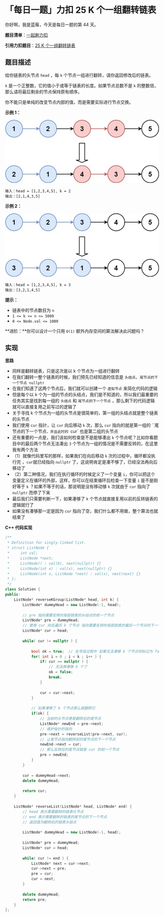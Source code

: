# 「每日一题」力扣 25 K 个一组翻转链表

你好啊，我是蓝莓，今天是每日一题的第 44 天。

**题目清单**：[一起刷力扣](https://blueberry-universe.cn/lc/index.html)

**引用力扣题目**：[25 K 个一组翻转链表](https://leetcode.cn/problems/reverse-nodes-in-k-group/description/)





## 题目描述

给你链表的头节点 `head` ，每 `k` 个节点一组进行翻转，请你返回修改后的链表。

`k` 是一个正整数，它的值小于或等于链表的长度。如果节点总数不是 `k` 的整数倍，那么请将最后剩余的节点保持原有顺序。

你不能只是单纯的改变节点内部的值，而是需要实际进行节点交换。

 

**示例 1：**

![img](content.assets/reverse_ex1.jpg)

```
输入：head = [1,2,3,4,5], k = 2
输出：[2,1,4,3,5]
```

**示例 2：**

![img](content.assets/reverse_ex2.jpg)

```
输入：head = [1,2,3,4,5], k = 3
输出：[3,2,1,4,5]
```

 

**提示：**

- 链表中的节点数目为 `n`
- `1 <= k <= n <= 5000`
- `0 <= Node.val <= 1000`

 

**进阶：**你可以设计一个只用 `O(1)` 额外内存空间的算法解决此问题吗？





## 实现

**思路**

- 同样是翻转链表，只是这次是以 k 个节点为一组进行翻转
- 在我们翻转一整个链表的时候，我们预先已经知道的信息是 `头结点`、`尾节点的下一个节点 nullptr`
- 在我们知道了这两个节点后，我们就可以创建一个 `虚拟节点` 来简化代码的逻辑
- 但是每个以 k 个为一组的节点的头结点，我们是不知道的，所以我们最重要的任务其实是找到每一组的 `头结点` 和 `尾节点的下一个节点` ，那么剩下的代码逻辑就可以直接复用之前写过的逻辑了
- 关于寻找 k 个节点为一组的头节点是很简单的，第一组的头结点就是整个链表的头节点
- 我们使用 `cur` 指针，让 `cur` 向后移动 `k` 次，那么 `cur` 指向的就是第一组的 ``尾节点的下一个节点`，并且此时的 `cur` 也是第二组的头节点
- 还有重要的一点是，我们该如何检查是不是能够凑出 `k` 个节点呢？比如你看题目中的最后两个节点无法凑出 `3` 个节点为一组的情况是不需要反转的，在这里我有两个方法
- （1）就像代码里写的那样，如果我们在向后移动 `k` 次的过程中，循环都没执行完 ，`cur`就已经指向 `nullptr` 了，这说明肯定是凑不够了，已经没法再向后移动了
- （2）第二种情况，我们在执行循环的时候定义了一个变量 `i`，你可以把这个变量定义在循环的外部，这样，你可以在结束循环后检查一下变量 `i` 是不是刚好等于 `k` ？如果不等于的话，那说明是没有移动够 `k` 次就由于 `cur` 指向了 `nullptr` 而停了下来
- 最后我们只需要判断一下，如果凑够了 `k` 个节点就直接复用以前的反转链表的逻辑就行了
- 如果没有凑够那一定是因为 `cur` 指向了空，我们什么都不用做，整个算法也就结束了





**C++ 代码实现**

```c++
/**
 * Definition for singly-linked list.
 * struct ListNode {
 *     int val;
 *     ListNode *next;
 *     ListNode() : val(0), next(nullptr) {}
 *     ListNode(int x) : val(x), next(nullptr) {}
 *     ListNode(int x, ListNode *next) : val(x), next(next) {}
 * };
 */
class Solution {
public:
    ListNode* reverseKGroup(ListNode* head, int k) {
        ListNode* dummyHead = new ListNode(-1, head);

        // pre 指向需要反转的局部链表的头结点的前一个节点
        ListNode* pre = dummyHead;
        // 使用 cur 向后遍历 k 个节点 指向需要反转的局部链表的最后一个节点的下一个节点
        ListNode* cur = head;

        while( cur != nullptr ) {

            bool ok = true;  // 在寻找过程中 如果无法凑够 k 个节点则标记为 false
            for( int i = 0 ; i < k ; i++ ) {
                if( cur == nullptr ) {
                    // 无法再凑够 k 个了
                    ok = false;
                    break;
                }

                cur = cur->next;
            }

            // 如果凑够了 k 个节点那么就翻转它
            if(ok) {
                // 当前的头节点便是翻转后的尾节点
                ListNode* newEnd = pre->next;
                // 维护指针的指向
                pre->next = reverseList(pre->next, cur);
                // 让尾节点指向翻转前的尾节点的下一个节点
                newEnd->next = cur;
                // 那么反转后的尾节点就是 cur 的前一个节点
                pre = newEnd;
            }
        }

        cur = dummyHead->next;
        delete dummyHead;

        return cur;
    }

    ListNode* reverseList(ListNode* head, ListNode* end) {
        // head 表示需要翻转的链表头节点
        // end 表示需要翻转的链表的尾节点的下一个节点
        // 返回值为翻转后的链表头结点

        ListNode* dummyHead = new ListNode(-1, head);

        ListNode* pre = dummyHead;
        ListNode* cur = head;

        while( cur != end ) {
            ListNode* next = cur->next;
            cur->next = pre;
            pre = cur;
            cur = next;
        }

        delete dummyHead;
        return pre;
    }
};
```

